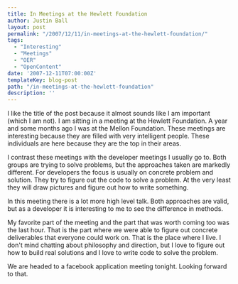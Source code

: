 ```yaml
---
title: In Meetings at the Hewlett Foundation
author: Justin Ball
layout: post
permalink: "/2007/12/11/in-meetings-at-the-hewlett-foundation/"
tags:
  - "Interesting"
  - "Meetings"
  - "OER"
  - "OpenContent"
date: '2007-12-11T07:00:00Z'
templateKey: blog-post
path: "/in-meetings-at-the-hewlett-foundation"
description: ''
---
```


I like the title of the post because it almost sounds like I am important (which I am not). I am sitting in a meeting at the Hewlett Foundation. A year and some months ago I was at the Mellon Foundation. These meetings are interesting because they are filled with very intelligent people. These individuals are here because they are the top in their areas.

I contrast these meetings with the developer meetings I usually go to. Both groups are trying to solve problems, but the approaches taken are markedly different. For developers the focus is usually on concrete problem and solution. They try to figure out the code to solve a problem. At the very least they will draw pictures and figure out how to write something.

In this meeting there is a lot more high level talk. Both approaches are valid, but as a developer it is interesting to me to see the difference in methods.

My favorite part of the meeting and the part that was worth coming too was the last hour. That is the part where we were able to figure out concrete deliverables that everyone could work on. That is the place where I live. I don't mind chatting about philosophy and direction, but I love to figure out how to build real solutions and I love to write code to solve the problem.

We are headed to a facebook application meeting tonight. Looking forward to that.
